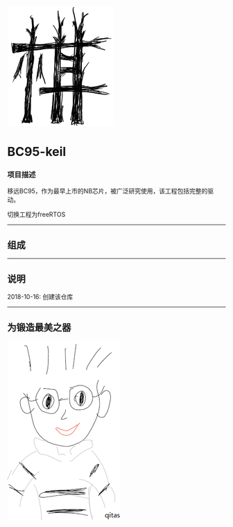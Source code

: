 ﻿[![sites](qitas/Qi.png)](http://www.qitas.cn)

# BC95-keil

### 项目描述

移远BC95，作为最早上市的NB芯片，被广泛研究使用，该工程包括完整的驱动。

切换工程为freeRTOS

---

## 组成



---
## 说明

2018-10-16: 创建该仓库

---
## 为锻造最美之器
[![sites](qitas/qitas.png)](http://www.qitas.cn)

